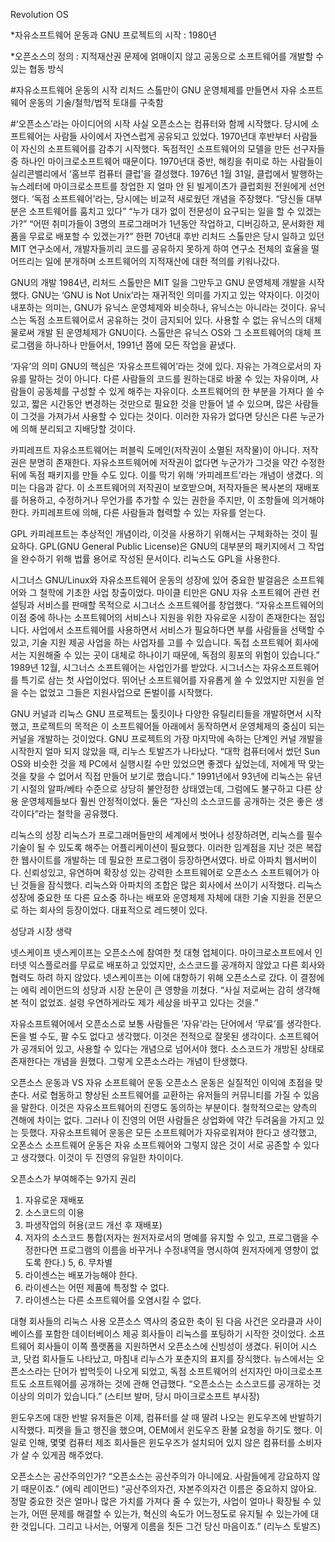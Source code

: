 Revolution OS

*자유소프트웨어 운동과 GNU 프로젝트의 시작 : 1980년

*오픈소스의 정의 : 지적재산권 문제에 얽매이지 않고 공동으로 소프트웨어를 개발할 수 있는 협동 방식

#자유소프트웨어 운동의 시작
리처드 스톨만이 GNU 운영체제를 만들면서 자유 소프트웨어 운동의 기술/철학/법적 토대를 구축함

#‘오픈소스’라는 아이디어의 시작
사실 오픈소스는 컴퓨터와 함께 시작했다. 당시에 소프트웨어는 사람들 사이에서 자연스럽게 공유되고 있었다.
1970년대 후반부터 사람들이 자신의 소프트웨어를 감추기 시작했다. 독점적인 소프트웨어의 모델을 만든 선구자들 중 하나인 마이크로소프트웨어 때문이다.  1970년대 중반, 해킹을 취미로 하는 사람들이 실리콘밸리에서 ‘홈브루 컴퓨터 클럽’을 결성했다. 1976년 1월 31일, 클럽에서 발행하는 뉴스레터에  마이크로소프트를 창업한 지 얼마 안 된 빌게이츠가 클럽회원 전원에게 선언했다. ‘독점 소프트웨어’라는, 당시에는 비교적 새로웠던 개념을 주장했다. “당신들 대부분은 소프트웨어를 훔치고 있다” “누가 대가 없이 전문성이 요구되는 일을 할 수 있겠는가?” “어떤 취미가들이 3명의 프로그래머가 1년동안 작업하고, 디버깅하고, 문서화한 제품을 무료로 배포할 수 있겠는가?” 
한편 70년대 후반 리처드 스톨만은  당시 일하고 있던 MIT 연구소에서, 개발자들끼리 코드를 공유하지 못하게 하여 연구소 전체의 효율을 떨어뜨리는 일에 분개하며 소프트웨어의 지적재산에 대한 적의를 키워나갔다. 

GNU의 개발
1984년, 리처드 스톨만은 MIT 일을 그만두고 GNU 운영체제 개발을 시작했다. GNU는 ‘GNU is Not Unix’라는 재귀적인 의미를 가지고 있는 약자이다. 이것이 내포하는 의미는, GNU가 유닉스 운영체제와 비슷하나, 유닉스는 아니라는 것이다. 유닉스는 독점 소프트웨어로서 공유하는 것이 금지되어 있다. 사용할 수 없는 유닉스의 대체물로써 개발 된 운영체제가 GNU이다. 스톨만은 유닉스 OS와 그 소프트웨어의 대체 프로그램을 하나하나 만들어서, 1991년 쯤에 모든 작업을 끝냈다. 

‘자유’의 의미
GNU의 핵심은 ‘자유소프트웨어’라는 것에 있다. 자유는 가격으로서의 자유를 말하는 것이 아니다. 다른 사람들의 코드를 원하는대로 바꿀 수 있는 자유이며, 사람들이 공동체를 구성할 수 있게 해주는 자유이다. 소프트웨어의 한 부분을 가져다 쓸 수 있고, 짧은 시간동안 변경하는 것만으로 필요한 것을 만들어 낼 수 있으며, 많은 사람들이 그것을 가져가서 사용할 수 있다는 것이다. 이러한 자유가 없다면 당신은 다른 누군가에 의해 분리되고 지배당할 것이다. 

카피레프트
자유소프트웨어는 퍼블릭 도메인(저작권이 소멸된 저작물)이 아니다. 저작권은 분명히 존재한다. 자유소프트웨어에 저작권이 없다면 누군가가 그것을 약간 수정한 뒤에 독점 패키지를 만들 수도 있다. 이를 막기 위해 ‘카피레프트’라는 개념이 생겼다. 의미는 다음과 같다.
이 소프트웨어의 저작권이 보호받으며,  저작자들은 복사본의 재배포를 허용하고,  수정하거나 무언가를 추가할 수 있는 권한을 주지만, 이 조항들에 의거해야 한다.
카피레프트에 의해, 다른 사람들과 협력할 수 있는 자유를 얻는다. 

GPL
카피레프트는 추상적인 개념이라, 이것을 사용하기 위해서는 구체화하는 것이 필요하다. GPL(GNU General Public License)은 GNU의 대부분의 패키지에서 그 작업을 완수하기 위해 법률 용어로 작성된 문서이다. 리눅스도 GPL을 사용한다.

시그너스
GNU/Linux와 자유소프트웨어 운동의 성장에 있어 중요한 발걸음은  소프트웨어와 그 철학에 기초한 사업 창출이었다. 
마이클 티만은 GNU 자유 소프트웨어 관련 컨설팅과 서비스를 판매할 목적으로 시그너스 소프트웨어를 창업했다. 
“자유소프트웨어의 이점 중에 하나는 소프트웨어의 서비스나 지원을 위한 자유로운 시장이 존재한다는 점입니다. 사업에서 소프트웨어를 사용하면서 서비스가 필요하다면  부를 사람들을 선택할 수 있고, 기술 지원 제공 사업을 하는 사업자를 고를 수 있습니다. 독접 소프트웨어 회사에서는 지원해줄 수 있는 곳이 대체로 하나이기 때문에, 독점의 횡포의 위험이 있습니다.”
 1989년 12월, 시그너스 소프트웨어는 사업인가를 받았다. 시그너스는 자유소프트웨어를 특기로 삼는 첫 사업이었다. 뛰어난 소프트웨어를 자유롭게 쓸 수 있었지만 지원을 얻을 수는 없었고 그들은 지원사업으로 돈벌이를 시작했다. 

GNU 커널과 리눅스
GNU 프로젝트는 툴킷이나 다양한 유틸리티들을 개발하면서 시작했고, 프로젝트의 목적은 이 소프트웨어들 아래에서 동작하면서 운영체제의 중심이 되는 커널을 개발하는 것이었다. GNU 프로젝트의 가장 마지막에 속하는 단계인 커널 개발을 시작한지 얼마 되지 않았을 때, 리누스 토발즈가 나타났다. 
“대학 컴퓨터에서 썼던 Sun OS와 비슷한 것을 제 PC에서 실행시킬 수만 있었으면 좋겠다 싶었는데, 저에게 딱 맞는 것을 찾을 수 없어서 직접 만들어 보기로 했습니다.”
 1991년에서 93년에 리눅스는 유년기 시절의 알파/베타 수준으로 상당히 불안정한 상태였는데, 그럼에도 불구하고 다른 상용 운영체제들보다 훨씬 안정적이었다. 둘은 “자신의 소스코드를 공개하는 것은 좋은 생각이다”라는 철학을 공유했다. 

리눅스의 성장
리눅스가 프로그래머들만의 세계에서 벗어나 성장하려면, 리눅스를 필수 기술이 될 수 있도록 해주는 어플리케이션이 필요했다. 이러한 임계점을 지난 것은 복잡한 웹사이트를 개발하는 데 필요한 프로그램이 등장하면서였다. 바로 아파치 웹서버이다. 신뢰성있고, 유연하며 확장성 있는 강력한 소프트웨어로 오픈소스 소프트웨어가 아닌 것들을 잠식했다. 리눅스와 아파치의 조합은 많은 회사에서 쓰이기 시작했다. 
리눅스 성장에 중요한 또 다른 요소중 하나는 배포와 운영체제 자체에 대한 기술 지원을 전문으로 하는 회사의 등장이었다. 대표적으로 레드헷이 있다. 

성당과 시장
생략

넷스케이프
넷스케이프는 오픈소스에 참여한 첫 대형 업체이다. 마이크로소프트에서 인터넷 익스플로러를 무료로 배포하고 있었지만, 소스코드를 공개하지 않았고 다른 회사와 협력도 하려 하지 않았다. 넷스케이프는 이에 대항하기 위해 오픈소스로 갔다. 이 결정에는 에릭 레이먼드의 성당과 시장 논문이 큰 영향을 끼쳤다. 
“사실 저로써는 감히 생각해본 적이 없었죠. 설령 우연하게라도 제가 세상을 바꾸고 있다는 것을.”

자유소프트웨어에서 오픈소스로
보통 사람들은 ’자유’라는 단어에서 ‘무료’를 생각한다. 돈을 벌 수도, 팔 수도 없다고 생각했다. 이것은 전적으로 잘못된 생각이다. 
소프트웨어가 공개되어 있고, 사용할 수 있다는 개념으로 넘어서야 했다. 소스코드가 개방된 상태로 존재한다는 개념을 원했다. 그렇게 오픈소스라는 개념이 탄생했다. 

오픈소스 운동과 VS 자유 소프트웨어 운동
오픈소스 운동은 실질적인 이익에 초점을 맞춘다. 서로 협동하고 향상된 소프트웨어를 교환하는 유저들의 커뮤니티를 가질 수 있음을 말한다.
이것은 자유소프트웨어의 진영도 동의하는 부분이다. 철학적으로는 양측의 견해에 차이는 없다. 그러나 이 진영의 어떤 사람들은 상업화에 약간 두려움을 가지고 있는 듯했다. 자유소프트웨어 운동은 모든 소프트웨어가 자유로워져야 한다고 생각했고, 오폰소스 소프트웨어 운동은 자유 소프트웨어와 그렇지 않은 것이 서로 공존할 수 있다고 생각했다. 이것이 두 진영의 유일한 차이이다.

오픈소스가 부여해주는 9가지 권리
1. 자유로운 재배포
2. 소스코드의 이용
3. 파생작업의 허용(코드 개선 후 재배포)
4. 저자의 소스코드 통합(저자는 원저자로서의 명예를 유지할 수 있고, 프로그램을 수정한다면 프로그램의 이름을 바꾸거나 수정내역을 명시하여 원저자에게 영향이 없도록 한다.)
5, 6. 무차별
7. 라이센스는 배포가능해야 한다.
8. 라이센스는 어떤 제품에 특정할 수 없다.
9. 라이센스는 다른 소프트웨어를 오염시킬 수 없다.

대형 회사들의 리눅스 사용
오픈소스 역사의 중요한 축이 된 다음 사건은 오라클과 사이베이스를 포함한 데이터베이스 제공 회사들이 리눅스를 포팅하기 시작한 것이었다. 
소프트웨어 회사들이 이쪽 플랫폼을 지원하면서 오픈소스에 신빙성이 생겼다. 뒤이어 시스코, 닷컴 회사들도 나타났고, 마침내 리누스가 포춘지의 표지를 장식했다. 뉴스에서는 오픈소스라는 단어가 밥먹듯이 나오게 되었고, 독점 소프트웨어의 선지자인 마이크로소프트도 소프트웨어를 공개하는 것에 관해 언급했다. “오픈소스는 소스코드를 공개하는 것 이상의 의미가 있습니다.” (스티브 발머, 당시 마이크로소프트 부사장)

윈도우즈에 대한 반발
유저들은 이제, 컴퓨터를 살 때 딸려 나오는 윈도우즈에 반발하기 시작했다. 피켓을 들고 행진을 했으며, OEM에서 윈도우즈 환불 요청을 하기도 했다. 이 일로 인해, 몇몇 컴퓨터 제조 회사들은 윈도우즈가 설치되어 있지 않은 컴퓨터를 소비자가 살 수 있게끔 해주었다. 

오픈소스는 공산주의인가?
“오픈소스는 공산주의가 아니에요. 사람들에게 강요하지 않기 때문이죠.” (에릭 레이먼드)
“공산주의자건, 자본주의자건 이름은 중요하지 않아요. 정말 중요한 것은 얼마나 많은 가치를 가져다 줄 수 있는가, 사업이 얼마나 확장될 수 있는가, 어떤 문제를 해결할 수 있는가, 혁신의 속도가 어느정도로 유지될 수 있는가에 대한 것입니다. 그리고 나서는, 어떻게 이름을 짓든 그건 당신 마음이죠.” (리누스 토발즈)
